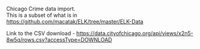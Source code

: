 Chicago Crime data import.  
This is a subset of what is in https://github.com/macatak/ELK/tree/master/ELK-Data  

Link to the CSV download - https://data.cityofchicago.org/api/views/x2n5-8w5q/rows.csv?accessType=DOWNLOAD  
